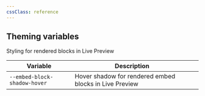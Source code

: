```yaml
---
cssClass: reference
---
```


## Theming variables

Styling for rendered blocks in Live Preview

| Variable                     | Description                                            |     |
| ---------------------------- | ------------------------------------------------------ | --- |
| `--embed-block-shadow-hover` | Hover shadow for rendered embed blocks in Live Preview |     | 
